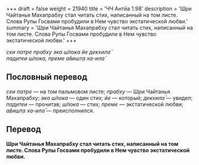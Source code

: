 +++
draft = false
weight = 21940
title = 'ЧЧ Антйа 1.98'
description = 'Шри Чайтанья Махапрабху стал читать стих, написанный на том листе. Слова Рупы Госвами пробудили в Нем чувство экстатической любви.'
summary = 'Шри Чайтанья Махапрабху стал читать стих, написанный на том листе. Слова Рупы Госвами пробудили в Нем чувство экстатической любви.'
+++

_сеи патре прабху эка ш́лока йе декхила̄  
пад̣итеи ш́лока, преме а̄вишт̣а ха-ила̄_

## Пословный перевод

_сеи_ _патре_ — на том пальмовом листе; _прабху_ — Шри Чайтанья Махапрабху; _эка_ _ш́лока_ — один стих; _йе_ — который; _декхила̄_ — увидел; _пад̣итеи_ — прочитав; _ш́лока_ — стих; _преме_ — экстатической любви; _а̄вишт̣а_ _ха_\-_ила̄_ — преисполнился.

## Перевод

**Шри Чайтанья Махапрабху стал читать стих, написанный на том листе. Слова Рупы Госвами пробудили в Нем чувство экстатической любви.**
